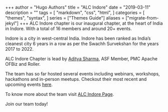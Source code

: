 +++
author = "Hugo Authors"
title = "ALC Indore"
date = "2019-03-11"
description = ""
tags = [
    "markdown",
    "css",
    "html",
]
categories = [
    "themes",
    "syntax",
]
series = ["Themes Guide"]
aliases = ["migrate-from-jekyl"]
+++
ALC Indore chapter is our inaugural chapter, at the heart of India in Indore. 
With a total of 16 members and around 20+ events.

Indore is a city in west-central India. Indore has been ranked as India’s cleanest city 6 years in a row as per the Swachh Survekshan for the years 2017 to 2022.

ALC Indore Chapter is lead by [Aditya Sharma](https://www.linkedin.com/in/aditya-p-sharma/), ASF Member, PMC Apache OFBiz and Roller.

The team has so far hosted several events including webinars, workshops, hackathons and in-person meetups.
Checkout their most recent and upcoming events [here](https://cwiki.apache.org/confluence/display/COMDEV/ALC+Indore+Events).

To know more about the team visit [ALC Indore Page](https://cwiki.apache.org/confluence/display/COMDEV/ALC+Indore).

Join our team today!

